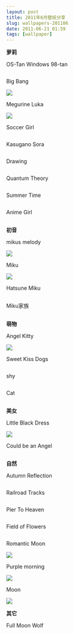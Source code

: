 ```yaml
---
layout: post
title: 2011年6月壁纸分享
slug: wallpapers-201106
date: 2011-06-21 01:59
tags: [wallpaper]
---
```


**萝莉**

OS-Tan Windows 98-tan

<a href="http://anime.desktopnexus.com/wallpaper/525743/"><img src="http://static.desktopnexus.com/thumbnails/525743-bigthumbnail.jpg" border="0" alt="" /></a>

Big Bang

<a href="http://anime.desktopnexus.com/wallpaper/217393/"><img src="http://static.desktopnexus.com/thumbnails/217393-bigthumbnail.jpg" border="0"></a>

Megurine Luka

<a href="http://anime.desktopnexus.com/wallpaper/704553/"><img src="http://static.desktopnexus.com/thumbnails/704553-bigthumbnail.jpg" border="0"></a>

Soccer Girl

<a href="http://anime.desktopnexus.com/wallpaper/192013/"><img src="http://static.desktopnexus.com/thumbnails/192013-bigthumbnail.jpg" border="0" alt="" /></a>

Kasugano Sora

<a href="http://anime.desktopnexus.com/wallpaper/487432/"><img src="http://static.desktopnexus.com/thumbnails/487432-bigthumbnail.jpg" border="0" alt="" /></a>

Drawing

<a href="http://anime.desktopnexus.com/wallpaper/259804/"><img src="http://static.desktopnexus.com/thumbnails/259804-bigthumbnail.jpg" border="0" alt="" /></a>

Quantum Theory

<a href="http://anime.desktopnexus.com/wallpaper/689029/"><img src="http://static.desktopnexus.com/thumbnails/689029-bigthumbnail.jpg" border="0" alt="" /></a>

Summer Time

<a href="http://anime.desktopnexus.com/wallpaper/699144/"><img src="http://static.desktopnexus.com/thumbnails/699144-bigthumbnail.jpg" border="0" alt="" /></a>

Anime Girl

<a href="http://anime.desktopnexus.com/wallpaper/487432/"><img src="http://static.desktopnexus.com/thumbnails/487432-bigthumbnail.jpg" border="0" alt="" /></a>

**初音**

mikus melody

<a href="http://anime.desktopnexus.com/wallpaper/595933/"><img src="http://static.desktopnexus.com/thumbnails/595933-bigthumbnail.jpg" border="0"></a>

Miku

<a href="http://anime.desktopnexus.com/wallpaper/422127/"><img src="http://static.desktopnexus.com/thumbnails/422127-bigthumbnail.jpg" border="0"></a>


Hatsune Miku

<a href="http://anime.desktopnexus.com/wallpaper/698026/"><img src="http://static.desktopnexus.com/thumbnails/698026-bigthumbnail.jpg" border="0" alt="" /></a>

Miku家族

<a href="http://anime.desktopnexus.com/wallpaper/167798/"><img src="http://static.desktopnexus.com/thumbnails/167798-bigthumbnail.jpg" border="0" alt="" /></a>

**萌物**

Angel Kitty

<a href="http://animals.desktopnexus.com/wallpaper/58889/"><img src="http://static.desktopnexus.com/thumbnails/58889-bigthumbnail.jpg" border="0"></a>

Sweet Kiss Dogs

<a href="http://animals.desktopnexus.com/wallpaper/699198/"><img src="http://static.desktopnexus.com/thumbnails/699198-bigthumbnail.jpg" border="0" alt="" /></a>

shy

<a href="http://animals.desktopnexus.com/wallpaper/699638/"><img src="http://static.desktopnexus.com/thumbnails/699638-bigthumbnail.jpg" border="0" alt="" /></a>

Cat

<a href="http://animals.desktopnexus.com/wallpaper/698702/"><img src="http://static.desktopnexus.com/thumbnails/698702-bigthumbnail.jpg" border="0" alt="" /></a>

**美女**

Little Black Dress

<a href="http://people.desktopnexus.com/wallpaper/713905/"><img src="http://static.desktopnexus.com/thumbnails/713905-bigthumbnail.jpg" border="0"></a>

Could be an Angel

<a href="http://people.desktopnexus.com/wallpaper/688605/"><img src="http://static.desktopnexus.com/thumbnails/688605-bigthumbnail.jpg" border="0" alt="" /></a>

**自然**

Autumn Reflection

<a href="http://nature.desktopnexus.com/wallpaper/691409/"><img src="http://static.desktopnexus.com/thumbnails/691409-bigthumbnail.jpg" border="0" alt="" /></a>

Railroad Tracks

<a href="http://architecture.desktopnexus.com/wallpaper/691451/"><img src="http://static.desktopnexus.com/thumbnails/691451-bigthumbnail.jpg" border="0" alt="" /></a>

Pier To Heaven

<a href="http://nature.desktopnexus.com/wallpaper/691760/"><img src="http://static.desktopnexus.com/thumbnails/691760-bigthumbnail.jpg" border="0" alt="" /></a>

Field of Flowers

<a href="http://nature.desktopnexus.com/wallpaper/697047/"><img src="http://static.desktopnexus.com/thumbnails/697047-bigthumbnail.jpg" border="0" alt="" /></a>

Romantic Moon

<a href="http://nature.desktopnexus.com/wallpaper/93445/"><img src="http://static.desktopnexus.com/thumbnails/93445-bigthumbnail.jpg" border="0"></a>

Purple morning

<a href="http://nature.desktopnexus.com/wallpaper/402240/"><img src="http://static.desktopnexus.com/thumbnails/402240-bigthumbnail.jpg" border="0"></a>

Moon

<a href="http://nature.desktopnexus.com/wallpaper/26248/"><img src="http://static.desktopnexus.com/thumbnails/26248-bigthumbnail.jpg" border="0"></a>


**其它**

Full Moon Wolf

<a href="http://animals.desktopnexus.com/wallpaper/689964/"><img src="http://static.desktopnexus.com/thumbnails/689964-bigthumbnail.jpg" border="0" alt="" /></a>

